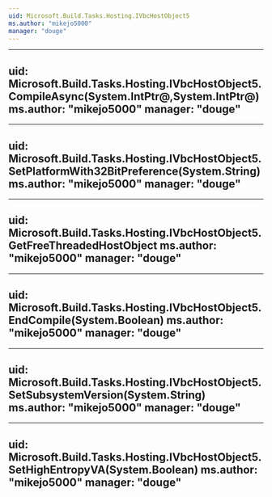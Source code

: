 ```yaml
---
uid: Microsoft.Build.Tasks.Hosting.IVbcHostObject5
ms.author: "mikejo5000"
manager: "douge"
---
```


---
uid: Microsoft.Build.Tasks.Hosting.IVbcHostObject5.CompileAsync(System.IntPtr@,System.IntPtr@)
ms.author: "mikejo5000"
manager: "douge"
---

---
uid: Microsoft.Build.Tasks.Hosting.IVbcHostObject5.SetPlatformWith32BitPreference(System.String)
ms.author: "mikejo5000"
manager: "douge"
---

---
uid: Microsoft.Build.Tasks.Hosting.IVbcHostObject5.GetFreeThreadedHostObject
ms.author: "mikejo5000"
manager: "douge"
---

---
uid: Microsoft.Build.Tasks.Hosting.IVbcHostObject5.EndCompile(System.Boolean)
ms.author: "mikejo5000"
manager: "douge"
---

---
uid: Microsoft.Build.Tasks.Hosting.IVbcHostObject5.SetSubsystemVersion(System.String)
ms.author: "mikejo5000"
manager: "douge"
---

---
uid: Microsoft.Build.Tasks.Hosting.IVbcHostObject5.SetHighEntropyVA(System.Boolean)
ms.author: "mikejo5000"
manager: "douge"
---
